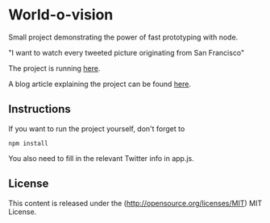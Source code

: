 World-o-vision
==============

Small project demonstrating the power of fast prototyping with node.

"I want to watch every tweeted picture originating from San Francisco"


The project is running [here](http://tty.mooo.com:3456).

A blog article explaining the project can be found [here](http://prgreen.github.io/blog/2013/09/20/node-dot-js-socket-dot-io-jquery-ntwitter-node-cron/).

## Instructions

If you want to run the project yourself, don't forget to

    npm install

You also need to fill in the relevant Twitter info in app.js.

## License

This content is released under the (http://opensource.org/licenses/MIT) MIT License.

